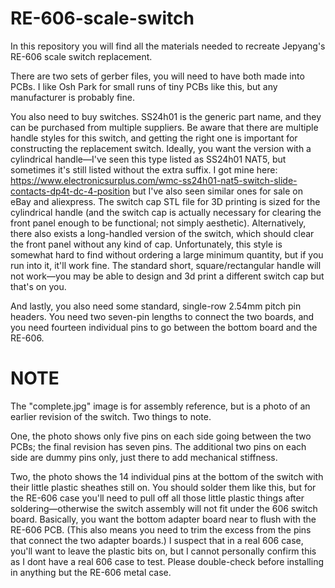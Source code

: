 # RE-606-scale-switch

In this repository you will find all the materials needed to recreate Jepyang's RE-606 scale switch replacement.

There are two sets of gerber files, you will need to have both made into PCBs. I like Osh Park for small runs of tiny PCBs like this, but any manufacturer is probably fine.

You also need to buy switches. SS24h01 is the generic part name, and they can be purchased from multiple suppliers. Be aware that there are multiple handle styles for this switch, and getting the right one is important for constructing the replacement switch. Ideally, you want the version with a cylindrical handle—I've seen this type listed as SS24h01 NAT5, but sometimes it's still listed without the extra suffix. I got mine here: https://www.electronicsurplus.com/wmc-ss24h01-nat5-switch-slide-contacts-dp4t-dc-4-position but I've also seen similar ones for sale on eBay and aliexpress. The switch cap STL file for 3D printing is sized for the cylindrical handle (and the switch cap is actually necessary for clearing the front panel enough to be functional; not simply aesthetic). Alternatively, there also exists a long-handled version of the switch, which should clear the front panel without any kind of cap. Unfortunately, this style is somewhat hard to find without ordering a large minimum quantity, but if you run into it, it'll work fine. The standard short, square/rectangular handle will not work—you may be able to design and 3d print a different switch cap but that's on you.

And lastly, you also need some standard, single-row 2.54mm pitch pin headers. You need two seven-pin lengths to connect the two boards, and you need fourteen individual pins to go between the bottom board and the RE-606.

# NOTE
The "complete.jpg" image is for assembly reference, but is a photo of an earlier revision of the switch. Two things to note.

One, the photo shows only five pins on each side going between the two PCBs; the final revision has seven pins. The additional two pins on each side are dummy pins only, just there to add mechanical stiffness.

Two, the photo shows the 14 individual pins at the bottom of the switch with their little plastic sheathes still on. You should solder them like this, but for the RE-606 case you'll need to pull off all those little plastic things after soldering—otherwise the switch assembly will not fit under the 606 switch board. Basically, you want the bottom adapter board near to flush with the RE-606 PCB. (This also means you need to trim the excess from the pins that connect the two adapter boards.) I suspect that in a real 606 case, you'll want to leave the plastic bits on, but I cannot personally confirm this as I dont have a real 606 case to test. Please double-check before installing in anything but the RE-606 metal case.

